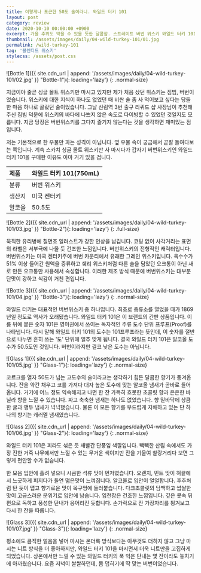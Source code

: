 ```yaml
---
title: 이렇게나 포근한 50도 술이라니. 와일드 터키 101
layout: post
category: review
date: 2020-10-10 00:00:00 +0900
excerpt: 가을 추위도 막을 수 있을 듯한 달콤함. 스트레이트 버번 위스키 와일드 터키 101 리뷰.
thumbnail: /assets/images/daily/04-wild-turkey-101/01.jpg
permalink: /wild-turkey-101
tag: '블렌디드 위스키'
stylecss: /assets/post.css
---
```


![Bottle 1]({{ site.cdn_url | append: '/assets/images/daily/04-wild-turkey-101/02.jpg' }} "Bottle-1"){: loading='lazy'}
{: .normal-size}

지금이야 줄곧 싱글 몰트 위스키만 마시고 있지만 제가 처음 샀던 위스키는 짐빔, 버번이었습니다. 위스키에 대한 지식이 하나도 없었던 때 비싼 술 좀 사 먹어보고 싶다는 당돌한 마음 하나로 골랐던 술이었습니다. 그날 신림역 3번 출구 리퀴드 샵 사장님이 추천해주신 짐빔 덕분에 위스키의 바다에 나쁘지 않은 속도로 다이빙할 수 있었던 것일지도 모릅니다. 지금 당장은 버번위스키를 그다지 즐기지 않는다는 것을 생각하면 재미있는 점입니다.

저는 기본적으로 한 우물만 파는 성격이 아닙니다. 옆 우물 속이 궁금해서 곧잘 들여다보는 쪽입니다. 계속 스카치 싱글 몰트 위스키만 사 마시다가 갑자기 버번위스키인 와일드 터키 101을 구매한 이유도 아마 거기 있을 겁니다.

|제품|와일드 터키 101(750mL)|
|:---|:---|
|분류|버번 위스키|
|생산지|미국 켄터키|
|알코올|50.5도|

![Bottle 2]({{ site.cdn_url | append: '/assets/images/daily/04-wild-turkey-101/03.jpg' }} "Bottle-2"){: loading='lazy'}
{: .full-size}

묵직한 유리병에 칠면조 일러스트가 강한 인상을 남깁니다. 코팅 없이 사각거리는 표면의 라벨은 서부극에 나올 듯 건조한 느낌입니다. 버번위스키의 전형적인 캐릭터입니다. 버번위스키는 미국 켄터키주에 버번 카운티에서 유래한 그레인 위스키입니다. 옥수수가 51% 이상 들어간 원액을 증류하고 쉐리 위스키처럼 다른 술을 담았던 오크통이 아닌 새로 만든 오크통만 사용해서 숙성합니다. 이러한 제조 방식 때문에 버번위스키는 대부분 단맛이 강하고 식감이 거친 편입니다.

![Bottle 3]({{ site.cdn_url | append: '/assets/images/daily/04-wild-turkey-101/04.jpg' }} "Bottle-3"){: loading='lazy'}
{: .normal-size}

와일드 터키는 대표적인 버번위스키 중 하나입니다. 최초로 증류소를 열었을 때가 1869년일 정도로 역사가 오래됐습니다. 와일드 터키 101은 이 브랜드의 간판 상품입니다. 이름 뒤에 붙은 숫자 101은 영미권에서 쓰이는 독자적인 주류 도수 단위 프루프(Proof)를 나타냅니다. 다시 말해 와일드 터키 101의 도수는 101프루프라는 뜻인데, 이 숫자를 절반으로 나누면 흔히 쓰는 '도' 단위에 얼추 맞게 됩니다. 결국 와일드 터키 101은 알코올 도수가 50.5도인 것입니다. 버번이라지만 결코 낮은 도수는 아닙니다.

![Glass 1]({{ site.cdn_url | append: '/assets/images/daily/04-wild-turkey-101/05.jpg' }} "Glass-1"){: loading='lazy'}
{: .normal-size}

코르크를 열자 50도가 넘는 고도수의 술이라고는 생각하기 힘든 달콤한 향기가 풍겨옵니다. 잔을 약간 채우고 코를 가져다 대자 높은 도수에 맞는 알코올 냄새가 곧바로 들어옵니다. 거기에 어느 정도 익숙해지고 나면 한 잔 가득히 흐뭇한 초콜릿 향과 은은한 바닐라 향을 느낄 수 있습니다. 짜고 축축한 냄새는 하나도 없었습니다. 향 밑바닥에 상큼한 귤과 앵두 냄새가 넉넉했습니다. 물론 이 모든 향기를 부드럽게 지배하고 있는 단 하나의 향기는 캐러멜 냄새였습니다.

![Glass 2]({{ site.cdn_url | append: '/assets/images/daily/04-wild-turkey-101/06.jpg' }} "Glass-2"){: loading='lazy'}
{: .normal-size}

와일드 터키 101은 피라도 섞은 듯 새빨간 단풍잎 색깔입니다. 빽빽한 산림 속에서도 가장 진한 거죽 나무에서만 느낄 수 있는 무거운 색이지만 잔을 기울여 찰랑거리다 보면 그렇게 편안할 수가 없습니다.

한 모음 입안에 흘려 넣으니 시큼한 석류 맛이 먼저였습니다. 오렌지, 민트 맛이 혀끝에서 느긋하게 퍼지다가 돌연 떫은맛이 느껴집니다. 알코올로 입안이 얼얼합니다. 후추처럼 탄 듯이 맵고 향기로운 맛이 목구멍에 들러붙습니다. 다크초콜릿의 담백하고 쌉쌀한 맛이 고급스러운 분위기로 입안에 남습니다. 입천장은 건조한 느낌입니다. 깊은 콧속 뒤편으로 독하고 풍성한 단내가 응어리진 듯합니다. 손가락으로 잔 가장자리를 튕겨보고 다시 한 잔을 따릅니다.

![Glass 3]({{ site.cdn_url | append: '/assets/images/daily/04-wild-turkey-101/07.jpg' }} "Glass-3"){: loading='lazy'}
{: .normal-size}

평소에도 큼직한 얼음을 넣어 마시는 온더록 방식보다는 아무것도 더하지 않고 그냥 마시는 니트 방식을 더 좋아하지만, 와일드 터키 101을 마시면서 더욱 니트만을 고집하게 되었습니다. 상온에서만 느낄 수 있는 와일드 터키의 푹 익은 단내는 몇 잔이라도 놓치기에 아까웠습니다. 요즘 저녁이 쌀쌀하던데, 몸 덥히기에 딱 맞는 버번이었습니다.